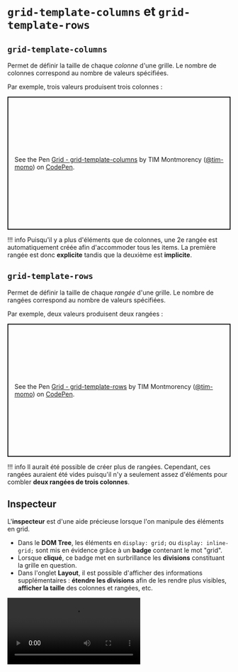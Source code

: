 # `grid-template-columns` et `grid-template-rows`

## `grid-template-columns`

Permet de définir la taille de chaque *colonne* d'une grille. Le nombre de colonnes correspond au nombre de valeurs spécifiées.

Par exemple, trois valeurs produisent trois colonnes :

<p class="codepen" data-height="300" data-default-tab="result" data-slug-hash="wvRexmm" data-pen-title="Grid - grid-template-columns" data-user="tim-momo" style="height: 300px; box-sizing: border-box; display: flex; align-items: center; justify-content: center; border: 2px solid; margin: 1em 0; padding: 1em;">
  <span>See the Pen <a href="https://codepen.io/tim-momo/pen/wvRexmm">
  Grid - grid-template-columns</a> by TIM Montmorency (<a href="https://codepen.io/tim-momo">@tim-momo</a>)
  on <a href="https://codepen.io">CodePen</a>.</span>
</p>
<script async src="https://public.codepenassets.com/embed/index.js"></script>

!!! info
    Puisqu'il y a plus d'éléments que de colonnes, une 2e rangée est automatiquement créée afin d'accommoder tous les items. La première rangée est donc **explicite** tandis que la deuxième est **implicite**.



## `grid-template-rows`

Permet de définir la taille de chaque *rangée* d'une grille. Le nombre
de rangées correspond au nombre de valeurs spécifiées.

Par exemple, deux valeurs produisent deux rangées :

<p class="codepen" data-height="300" data-default-tab="result" data-slug-hash="VwqWBdm" data-pen-title="Grid - grid-template-rows" data-user="tim-momo" style="height: 300px; box-sizing: border-box; display: flex; align-items: center; justify-content: center; border: 2px solid; margin: 1em 0; padding: 1em;">
  <span>See the Pen <a href="https://codepen.io/tim-momo/pen/VwqWBdm">
  Grid - grid-template-rows</a> by TIM Montmorency (<a href="https://codepen.io/tim-momo">@tim-momo</a>)
  on <a href="https://codepen.io">CodePen</a>.</span>
</p>

!!! info
    Il aurait été possible de créer plus de rangées. Cependant, ces rangées auraient été vides puisqu'il n'y a seulement assez d'éléments pour combler **deux rangées de trois colonnes**.


## Inspecteur

L'**inspecteur** est d'une aide précieuse lorsque l'on manipule des
éléments en grid.

- Dans le **DOM Tree**, les éléments en `display: grid;` ou `display: inline-grid;` sont mis en évidence grâce à un **badge** contenant le mot "grid".
- Lorsque **cliqué**, ce badge met en surbrillance les **divisions** constituant la grille en question.
- Dans l'onglet **Layout**, il est possible d'afficher des informations supplémentaires : **étendre les divisions** afin de les rendre plus visibles, **afficher la taille** des colonnes et rangées, etc.

![](../assets/grid-inspector-layout.mp4)

